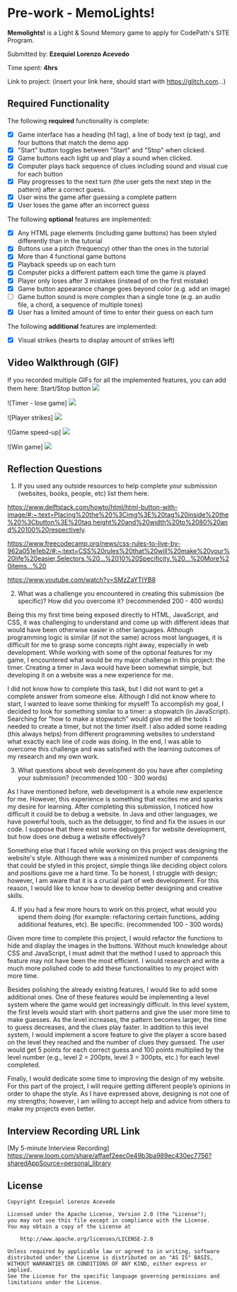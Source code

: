 # Pre-work - **MemoLights!**

**Memolights!** is a Light & Sound Memory game to apply for CodePath's SITE Program. 

Submitted by: **Ezequiel Lorenzo Acevedo**

Time spent:  **4hrs**

Link to project: (insert your link here, should start with https://glitch.com...)

## Required Functionality

The following **required** functionality is complete:

* [x] Game interface has a heading (h1 tag), a line of body text (p tag), and four buttons that match the demo app
* [x] "Start" button toggles between "Start" and "Stop" when clicked. 
* [x] Game buttons each light up and play a sound when clicked. 
* [x] Computer plays back sequence of clues including sound and visual cue for each button
* [x] Play progresses to the next turn (the user gets the next step in the pattern) after a correct guess. 
* [x] User wins the game after guessing a complete pattern
* [x] User loses the game after an incorrect guess

The following **optional** features are implemented:

* [x] Any HTML page elements (including game buttons) has been styled differently than in the tutorial
* [x] Buttons use a pitch (frequency) other than the ones in the tutorial
* [x] More than 4 functional game buttons
* [x] Playback speeds up on each turn
* [x] Computer picks a different pattern each time the game is played
* [x] Player only loses after 3 mistakes (instead of on the first mistake)
* [x] Game button appearance change goes beyond color (e.g. add an image)
* [ ] Game button sound is more complex than a single tone (e.g. an audio file, a chord, a sequence of multiple tones)
* [x] User has a limited amount of time to enter their guess on each turn

The following **additional** features are implemented:

- [x] Visual strikes (hearts to display amount of strikes left)

## Video Walkthrough (GIF)

If you recorded multiple GIFs for all the implemented features, you can add them here:
Start/Stop button
<img src="http://g.recordit.co/aGo87F3JbF.gif">

![Timer - lose game]
<img src="http://g.recordit.co/x1TKlQjdkp.gif">

![Player strikes]
<img src="http://g.recordit.co/y0oE5vm3bw.gif">

![Game speed-up]
<img src="http://g.recordit.co/Hnp2xBbmWG.gif">

![Win game]
<img src="http://g.recordit.co/5pmNnkGnbM.gif">

## Reflection Questions
1. If you used any outside resources to help complete your submission (websites, books, people, etc) list them here.

https://www.delftstack.com/howto/html/html-button-with-image/#:~:text=Placing%20the%20%3Cimg%3E%20tag%20inside%20the%20%3Cbutton%3E%20tag,height%20and%20width%20to%2080%20and%20100%20respectively.

https://www.freecodecamp.org/news/css-rules-to-live-by-962a051e1eb2/#:~:text=CSS%20rules%20that%20will%20make%20your%20life%20easier,Selectors.%20...%2010%20Specificity.%20...%20More%20items...%20

https://www.youtube.com/watch?v=SMzZaYTIYB8

2. What was a challenge you encountered in creating this submission (be specific)? How did you overcome it? (recommended 200 - 400 words)

Being this my first time being exposed directly to HTML, JavaScript, and CSS, it was challenging to understand and come up with different ideas that would have been otherwise easier in other languages. Although programming logic is similar (if not the same) across most languages, it is difficult for me to grasp some concepts right away, especially in web development. While working with some of the optional features for my game, I encountered what would be my major challenge in this project: the timer. Creating a timer in Java would have been somewhat simple, but developing it on a website was a new experience for me.

I did not know how to complete this task, but I did not want to get a complete answer from someone else. Although I did not know where to start, I wanted to leave some thinking for myself! To accomplish my goal, I decided to look for something similar to a timer: a stopwatch (in JavaScript). Searching for “how to make a stopwatch” would give me all the tools I needed to create a timer, but not the timer itself. I also added some reading (this always helps) from different programming websites to understand what exactly each line of code was doing. In the end, I was able to overcome this challenge and was satisfied with the learning outcomes of my research and my own work.


3. What questions about web development do you have after completing your submission? (recommended 100 - 300 words)

As I have mentioned before, web development is a whole new experience for me. However, this experience is something that excites me and sparks my desire for learning. After completing this submission, I noticed how difficult it could be to debug a website. In Java and other languages, we have powerful tools, such as the debugger, to find and fix the issues in our code. I suppose that there exist some debuggers for website development, but how does one debug a website effectively?

Something else that I faced while working on this project was designing the website's style. Although there was a minimized number of components that could be styled in this project, simple things like deciding object colors and positions gave me a hard time. To be honest, I struggle with design; however, I am aware that it is a crucial part of web development. For this reason, I would like to know how to develop better designing and creative skills.


4. If you had a few more hours to work on this project, what would you spend them doing (for example: refactoring certain functions, adding additional features, etc). Be specific. (recommended 100 - 300 words) 

Given more time to complete this project, I would refactor the functions to hide and display the images in the buttons. Without much knowledge about CSS and JavaScript, I must admit that the method I used to approach this feature may not have been the most efficient. I would research and write a much more polished code to add these functionalities to my project with more time.

Besides polishing the already existing features, I would like to add some additional ones. One of these features would be implementing a level system where the game would get increasingly difficult. In this level system, the first levels would start with short patterns and give the user more time to make guesses. As the level increases, the pattern becomes larger, the time to guess decreases, and the clues play faster. In addition to this level system, I would implement a score feature to give the player a score based on the level they reached and the number of clues they guessed. The user would get 5 points for each correct guess and 100 points multiplied by the level number (e.g., level 2 = 200pts, level 3 = 300pts, etc.) for each level completed.

Finally, I would dedicate some time to improving the design of my website. For this part of the project, I will require getting different people’s opinions in order to shape the style. As I have expressed above, designing is not one of my strengths; however, I am willing to accept help and advice from others to make my projects even better.




## Interview Recording URL Link

[My 5-minute Interview Recording] https://www.loom.com/share/affaef2eec0e49b3ba989ec430ec7756?sharedAppSource=personal_library


## License

    Copyright Ezequiel Lorenzo Acevedo

    Licensed under the Apache License, Version 2.0 (the "License");
    you may not use this file except in compliance with the License.
    You may obtain a copy of the License at

        http://www.apache.org/licenses/LICENSE-2.0

    Unless required by applicable law or agreed to in writing, software
    distributed under the License is distributed on an "AS IS" BASIS,
    WITHOUT WARRANTIES OR CONDITIONS OF ANY KIND, either express or implied.
    See the License for the specific language governing permissions and
    limitations under the License.
